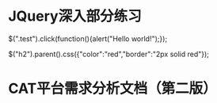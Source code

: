 # JQuery深入部分练习

$(".test").click(function(){alert("Hello world!");});

$("h2").parent().css({"color":"red","border":"2px solid red"});


# CAT平台需求分析文档（第二版）
